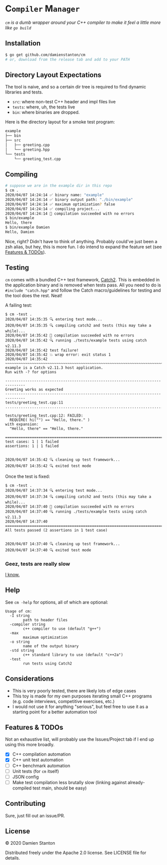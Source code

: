 # **C**`ompiler` **M**`anager`

_`cm` is a dumb wrapper around your C++ compiler to make it feel a little more like `go build`_

## Installation

```sh
$ go get github.com/damienstanton/cm
# or, download from the release tab and add to your PATH

```

## Directory Layout Expectations

The tool is naive, and so a certain dir tree is required to find dynamic libraries and tests.

- `src`: where non-test C++ header and impl files live
- `tests`: where, uh, the tests live
- `bin`: where binaries are dropped.

Here is the directory layout for a smoke test program:

```sh
example
├── bin
├── src
│   ├── greeting.cpp
│   └── greeting.hpp
└── tests
    └── greeting_test.cpp
```

## Compiling

```sh
# suppose we are in the example dir in this repo
$ cm .
2020/04/07 14:24:14 ✅ binary name: "example"
2020/04/07 14:24:14 ✅ binary output path: "./bin/example"
2020/04/07 14:24:14 ✅ maximum optimization? false
2020/04/07 14:24:14 ✅ compiling project...
2020/04/07 14:24:14 🎉 compilation succeeded with no errors
$ bin/example
Hello, there
$ bin/example Damien
Hello, Damien
```

Nice, right? Didn't have to think of anything. Probably could've just been a zsh alias, but hey, this is more fun. I do intend to expand the feature set (see [Features & TODOs](#features--todos)).

## Testing

`cm` comes with a bundled C++ test framework, [Catch2](https://github.com/catchorg/Catch2). This is embedded in the application binary and is removed when tests pass. All you need to do is `#include "catch.hpp"` and follow the Catch macro/guidelines for testing and the tool does the rest. Neat!

A failing test:

```console
$ cm -test .
2020/04/07 14:35:35 🔍 entering test mode...
2020/04/07 14:35:35 🔍 compiling catch2 and tests (this may take a while)...
2020/04/07 14:35:42 🎉 compilation succeeded with no errors
2020/04/07 14:35:42 🔍 running ./tests/example tests using catch v2.11.3
2020/04/07 14:35:42 test failure!
2020/04/07 14:35:42 💥 wrap error: exit status 1
2020/04/07 14:35:42
~~~~~~~~~~~~~~~~~~~~~~~~~~~~~~~~~~~~~~~~~~~~~~~~~~~~~~~~~~~~~~~~~~~~~~~~~~~~~~~
example is a Catch v2.11.3 host application.
Run with -? for options

-------------------------------------------------------------------------------
Greeting works as expected
-------------------------------------------------------------------------------
tests/greeting_test.cpp:11
...............................................................................

tests/greeting_test.cpp:12: FAILED:
  REQUIRE( hi("") == "Hello, there." )
with expansion:
  "Hello, there" == "Hello, there."

===============================================================================
test cases: 1 | 1 failed
assertions: 1 | 1 failed


2020/04/07 14:35:42 🔍 cleaning up test framework...
2020/04/07 14:35:42 🔍 exited test mode
```

Once the test is fixed:

```console
$ cm -test .
2020/04/07 14:37:34 🔍 entering test mode...
2020/04/07 14:37:34 🔍 compiling catch2 and tests (this may take a while)...
2020/04/07 14:37:40 🎉 compilation succeeded with no errors
2020/04/07 14:37:40 🔍 running ./tests/example tests using catch v2.11.3
2020/04/07 14:37:40 ===============================================================================
All tests passed (2 assertions in 1 test case)


2020/04/07 14:37:40 🔍 cleaning up test framework...
2020/04/07 14:37:40 🔍 exited test mode
```

### Geez, tests are really slow

[I know.](#features--todos)

## Help

See `cm -help` for options, all of which are optional:

```console
Usage of cm:
  -I string
    	path to header files
  -compiler string
    	c++ compiler to use (default "g++")
  -max
    	maximum optimization
  -o string
    	name of the output binary
  -std string
    	c++ standard library to use (default "c++2a")
  -test
    	run tests using Catch2
```

## Considerations

- This is very poorly tested, there are likely lots of edge cases
- This toy is made for my own purposes iterating small C++ programs (e.g. code interviews, competitive exercises, etc.)
- I would not use it for anything "serious", but feel free to use it as a starting point for a better automation tool

## Features & TODOs

Not an exhaustive list, will probably use the Issues/Project tab if I end up using this more broadly.

- [x] C++ compilation automation
- [x] C++ unit test automation
- [ ] C++ benchmark automation
- [ ] Unit tests (for `cm` itself)
- [ ] JSON config
- [ ] Make test compilation less brutally slow (linking against already-compiled test main, should be easy)

## Contributing

Sure, just fill out an issue/PR.

## License

© 2020 Damien Stanton

Distributed freely under the Apache 2.0 license. See LICENSE file for details.
